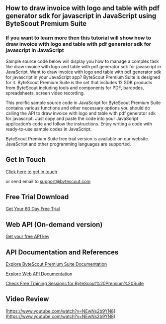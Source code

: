 ## How to draw invoice with logo and table with pdf generator sdk for javascript in JavaScript using ByteScout Premium Suite

### If you want to learn more then this tutorial will show how to draw invoice with logo and table with pdf generator sdk for javascript in JavaScript

Sample source code below will display you how to manage a complex task like draw invoice with logo and table with pdf generator sdk for javascript in JavaScript. Want to draw invoice with logo and table with pdf generator sdk for javascript in your JavaScript app? ByteScout Premium Suite is designed for it. ByteScout Premium Suite is the set that includes 12 SDK products from ByteScout including tools and components for PDF, barcodes, spreadsheets, screen video recording.

This prolific sample source code in JavaScript for ByteScout Premium Suite contains various functions and other necessary options you should do calling the API to draw invoice with logo and table with pdf generator sdk for javascript. Just copy and paste the code into your JavaScript application’s code and follow the instructions. Enjoy writing a code with ready-to-use sample codes in JavaScript.

ByteScout Premium Suite free trial version is available on our website. JavaScript and other programming languages are supported.

## Get In Touch

[Click here to get in touch](https://bytescout.zendesk.com/hc/en-us/requests/new?subject=ByteScout%20Premium%20Suite%20Question)

or send email to [support@bytescout.com](mailto:support@bytescout.com?subject=ByteScout%20Premium%20Suite%20Question) 

## Free Trial Download

[Get Your 60 Day Free Trial](https://bytescout.com/download/web-installer?utm_source=github-readme)

## Web API (On-demand version)

[Get your free API key](https://pdf.co/documentation/api?utm_source=github-readme)

## API Documentation and References

[Explore ByteScout Premium Suite Documentation](https://bytescout.com/documentation/index.html?utm_source=github-readme)

[Explore Web API Documentation](https://pdf.co/documentation/api?utm_source=github-readme)

[Check Free Training Sessions for ByteScout%20Premium%20Suite](https://academy.bytescout.com/)

## Video Review

[https://www.youtube.com/watch?v=NEwNs2b9YN8](https://www.youtube.com/watch?v=NEwNs2b9YN8)